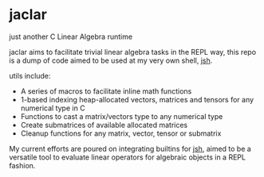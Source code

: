 # jaclar
just another C Linear Algebra runtime

jaclar aims to facilitate trivial linear algebra tasks in the REPL way, this repo is a dump of code aimed to be used at my very own shell, [jsh](https://github.com/Jcee02/jsh).

utils include:

- A series of macros to facilitate inline math functions
- 1-based indexing heap-allocated vectors, matrices and tensors for any numerical type in C
- Functions to cast a matrix/vectors type to any numerical type
- Create submatrices of available allocated matrices
- Cleanup functions for any matrix, vector, tensor or submatrix


My current efforts are poured on integrating builtins for [jsh](https://github.com/Jcee02/jsh), aimed to be a versatile tool to evaluate linear operators for algebraic objects in a REPL fashion.
